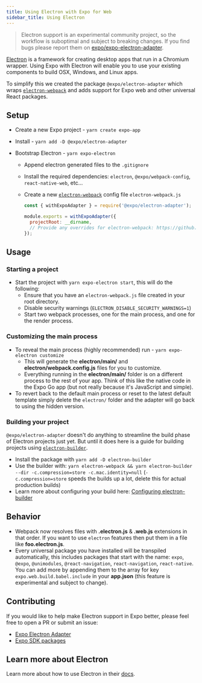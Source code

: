 ```yaml
---
title: Using Electron with Expo for Web
sidebar_title: Using Electron
---
```


> Electron support is an experimental community project, so the workflow is suboptimal and subject to breaking changes. If you find bugs please report them on [expo/expo-electron-adapter](https://github.com/expo/expo-electron-adapter/issues).

[Electron][electron] is a framework for creating desktop apps that run in a Chromium wrapper. Using Expo with Electron will enable you to use your existing components to build OSX, Windows, and Linux apps.

To simplify this we created the package `@expo/electron-adapter` which wraps [`electron-webpack`][electron-webpack] and adds support for Expo web and other universal React packages.

## Setup

- Create a new Expo project - `yarn create expo-app`
- Install - `yarn add -D @expo/electron-adapter`
- Bootstrap Electron - `yarn expo-electron`

  - Append electron generated files to the `.gitignore`
  - Install the required dependencies: `electron`, `@expo/webpack-config`, `react-native-web`, etc...
  - Create a new [`electron-webpack`][electron-webpack] config file
    `electron-webpack.js`

    ```js
    const { withExpoAdapter } = require('@expo/electron-adapter');

    module.exports = withExpoAdapter({
      projectRoot: __dirname,
      // Provide any overrides for electron-webpack: https://github.com/electron-userland/electron-webpack/blob/master/docs/en/configuration.md
    });
    ```

## Usage

### Starting a project

- Start the project with `yarn expo-electron start`, this will do the following:
  - Ensure that you have an `electron-webpack.js` file created in your root directory.
  - Disable security warnings (`ELECTRON_DISABLE_SECURITY_WARNINGS=1`)
  - Start two webpack processes, one for the main process, and one for the render process.

### Customizing the main process

- To reveal the main process (highly recommended) run - `yarn expo-electron customize`
  - This will generate the **electron/main/** and **electron/webpack.config.js** files for you to customize.
  - Everything running in the **electron/main/** folder is on a different process to the rest of your app. Think of this like the native code in the Expo Go app (but not really because it's JavaScript and simple).
- To revert back to the default main process or reset to the latest default template simply delete the `electron/` folder and the adapter will go back to using the hidden version.

### Building your project

`@expo/electron-adapter` doesn't do anything to streamline the build phase of Electron projects just yet. But until it does here is a guide for building projects using [`electron-builder`][electron-builder].

- Install the package with `yarn add -D electron-builder`
- Use the builder with: `yarn electron-webpack && yarn electron-builder --dir -c.compression=store -c.mac.identity=null` (`-c.compression=store` speeds the builds up a lot, delete this for actual production builds)
- Learn more about configuring your build here: [Configuring electron-builder][electron-builder-config]

## Behavior

- Webpack now resolves files with **.electron.js** & **.web.js** extensions in that order. If you want to use `electron` features then put them in a file like **foo.electron.js**.
- Every universal package you have installed will be transpiled automatically, this includes packages that start with the name: `expo`, `@expo`, `@unimodules`, `@react-navigation`, `react-navigation`, `react-native`. You can add more by appending them to the array for key `expo.web.build.babel.include` in your **app.json** (this feature is experimental and subject to change).

## Contributing

If you would like to help make Electron support in Expo better, please feel free to open a PR or submit an issue:

- [Expo Electron Adapter](https://github.com/expo/expo-electron-adapter)
- [Expo SDK packages][expo-packages]

## Learn more about Electron

Learn more about how to use Electron in their [docs][electron-docs].

[expo-packages]: https://github.com/expo/expo/tree/main/packages
[electron]: https://electronjs.org/
[electron-docs]: https://electronjs.org/docs/
[electron-builder]: https://www.electron.build/
[electron-webpack]: https://github.com/electron-userland/electron-webpack
[electron-builder-config]: https://www.electron.build/configuration/configuration
